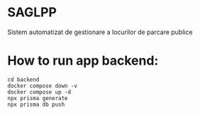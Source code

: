 # SAGLPP

Sistem automatizat de gestionare a locurilor de parcare publice



# How to run app backend:

```code
cd backend
docker compose down -v
docker compose up -d
npx prisma generate
npx prisma db push
```